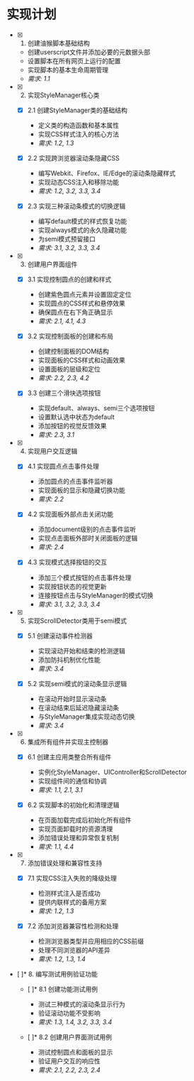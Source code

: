 # 实现计划

- [x] 1. 创建油猴脚本基础结构
  - 创建userscript文件并添加必要的元数据头部
  - 设置脚本在所有网页上运行的配置
  - 实现脚本的基本生命周期管理
  - _需求: 1.1_

- [x] 2. 实现StyleManager核心类
  - [x] 2.1 创建StyleManager类的基础结构
    - 定义类的构造函数和基本属性
    - 实现CSS样式注入的核心方法
    - _需求: 1.2, 1.3_
  
  - [x] 2.2 实现跨浏览器滚动条隐藏CSS
    - 编写Webkit、Firefox、IE/Edge的滚动条隐藏样式
    - 实现动态CSS注入和移除功能
    - _需求: 1.2, 3.2, 3.3, 3.4_
  
  - [x] 2.3 实现三种滚动条模式的切换逻辑
    - 编写default模式的样式恢复功能
    - 实现always模式的永久隐藏功能
    - 为semi模式预留接口
    - _需求: 3.1, 3.2, 3.3, 3.4_

- [x] 3. 创建用户界面组件
  - [x] 3.1 实现控制圆点的创建和样式
    - 创建紫色圆点元素并设置固定定位
    - 实现圆点的CSS样式和悬停效果
    - 确保圆点在右下角正确显示
    - _需求: 2.1, 4.1, 4.3_
  
  - [x] 3.2 实现控制面板的创建和布局
    - 创建控制面板的DOM结构
    - 实现面板的CSS样式和动画效果
    - 设置面板的层级和定位
    - _需求: 2.2, 2.3, 4.2_
  
  - [x] 3.3 创建三个滑块选项按钮
    - 实现default、always、semi三个选项按钮
    - 设置默认选中状态为default
    - 添加按钮的视觉反馈效果
    - _需求: 2.3, 3.1_

- [x] 4. 实现用户交互逻辑
  - [x] 4.1 实现圆点点击事件处理
    - 添加圆点的点击事件监听器
    - 实现面板的显示和隐藏切换功能
    - _需求: 2.2_
  
  - [x] 4.2 实现面板外部点击关闭功能
    - 添加document级别的点击事件监听
    - 实现点击面板外部时关闭面板的逻辑
    - _需求: 2.4_
  
  - [x] 4.3 实现模式选择按钮的交互
    - 添加三个模式按钮的点击事件处理
    - 实现按钮状态的视觉更新
    - 连接按钮点击与StyleManager的模式切换
    - _需求: 3.1, 3.2, 3.3, 3.4_

- [x] 5. 实现ScrollDetector类用于semi模式
  - [x] 5.1 创建滚动事件检测器
    - 实现滚动开始和结束的检测逻辑
    - 添加防抖机制优化性能
    - _需求: 3.4_
  
  - [x] 5.2 实现semi模式的滚动条显示逻辑
    - 在滚动开始时显示滚动条
    - 在滚动结束后延迟隐藏滚动条
    - 与StyleManager集成实现动态切换
    - _需求: 3.4_

- [x] 6. 集成所有组件并实现主控制器
  - [x] 6.1 创建主应用类整合所有组件
    - 实例化StyleManager、UIController和ScrollDetector
    - 实现组件间的通信和协调
    - _需求: 1.1, 2.1, 3.1_
  
  - [x] 6.2 实现脚本的初始化和清理逻辑
    - 在页面加载完成后初始化所有组件
    - 实现页面卸载时的资源清理
    - 添加错误处理和异常恢复机制
    - _需求: 1.1, 4.4_

- [x] 7. 添加错误处理和兼容性支持
  - [x] 7.1 实现CSS注入失败的降级处理
    - 检测样式注入是否成功
    - 提供内联样式的备用方案
    - _需求: 1.2, 1.3_
  
  - [x] 7.2 添加浏览器兼容性检测和处理
    - 检测浏览器类型并应用相应的CSS前缀
    - 处理不同浏览器的API差异
    - _需求: 1.2, 1.3, 1.4_

- [ ]* 8. 编写测试用例验证功能
  - [ ]* 8.1 创建功能测试用例
    - 测试三种模式的滚动条显示行为
    - 验证滚动功能不受影响
    - _需求: 1.3, 1.4, 3.2, 3.3, 3.4_
  
  - [ ]* 8.2 创建用户界面测试用例
    - 测试控制圆点和面板的显示
    - 验证用户交互的响应性
    - _需求: 2.1, 2.2, 2.3, 2.4_
